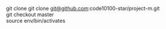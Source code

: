 git clone git clone git@github.com:code10100-star/project-m.git <br/>
git checkout master <br/>
source env/bin/activates <br/>